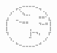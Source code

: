 
      ⠀⠀⠀⡤⡒⠉⠉⠉⠉⠒⢤
      ⠀⡰⠁⠀⠈⢦⣀⡀⠀⠀⠀⠈⢆
      ⣰⠀⠀⣀⠀⠀⠀⠀⠀⠀⠛⠛⠁⣆
      ⡇⠀⠀⠀⠉⠛⠛⠀⠀⠀⠲⠤⠶⢸
      ⡇⠀⠀⠀⠀⠀⠀⢠⠀⠀⠀⠀⠀⢸
      ⠹⠀⠀⠀⠀⠀⠀⢸⠉⠙⠆⠀⠀⠏
      ⠀⠱⡀⠀⠀⠀⠀⠉⠀⠀⠀⢀⠎
      ⠀⠀⠀⠓⠤⣀⣀⣀⣀⠤⠚

